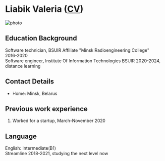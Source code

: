 # Liabik Valeria ([CV](https://vailery.github.io/CV/index.html))
![photo](https://sun9-57.userapi.com/impf/77JMJUKtj0N51HqGnaYn_jr0bYigCHIrypDnuA/HQFgCurmPec.jpg?size=72x72&quality=96&proxy=1&sign=92418e0d39226dfeefb5bba119a344de&type=album)

## Education Background

Software technician, BSUIR Affiliate "Minsk Radioengineering College" 2016-2020\
Software engineer, Institute Of Information Technologies BSUIR 2020-2024, distance learning

## Contact Details

* Home: Minsk, Belarus

## Previous work experience

1. Worked for a startup, March-November 2020

## Language

English: Intermediate(B1)\
Streamline 2018-2021, studying the next level now
